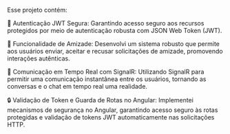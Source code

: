 Esse projeto contém:

🔐 Autenticação JWT Segura: Garantindo acesso seguro aos recursos protegidos por meio de autenticação robusta com JSON Web Token (JWT).

🤝 Funcionalidade de Amizade: Desenvolvi um sistema robusto que permite aos usuários enviar, aceitar e recusar solicitações de amizade, promovendo interações autênticas.

💬 Comunicação em Tempo Real com SignalR: Utilizando SignalR para permitir uma comunicação instantânea entre os usuários, tornando as conversas e o chat em tempo real uma realidade.

🔒 Validação de Token e Guarda de Rotas no Angular: Implementei mecanismos de segurança no Angular, garantindo acesso seguro às rotas protegidas e validação de tokens JWT automaticamente nas solicitações HTTP. 
